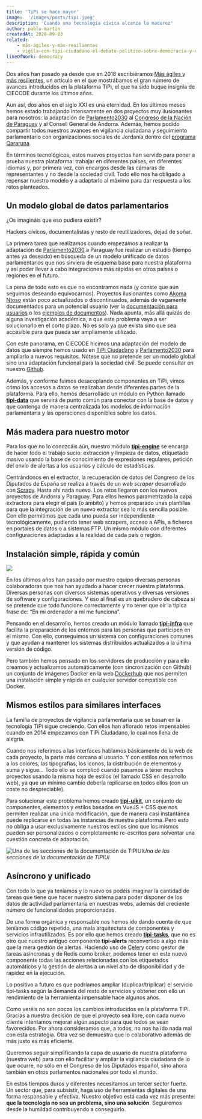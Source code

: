 ```yaml
---
title: 'TiPi se hace mayor'
image:  '/images/posts/tipi.jpeg'
description: 'Cuando una tecnología cívica alcanza la madurez'
author: pablo-martin
createdAt: 2020-09-03
related:
    - más-ágiles-y-más-resilientes
    - vigila-con-tipi-ciudadano-el-debate-político-sobre-democracia-y-derechos-en-la-era-digital
lineOfWork: democracy
---
```


Dos años han pasado ya desde que en 2018 escribiéramos [Más ágiles y más resilientes](/blog/más-ágiles-y-más-resilientes), un artículo en el que mostrábamos el gran número de avances introducidos en la plataforma TiPi, el que ha sido buque insignia de CIECODE durante los últimos años.

Aun así, dos años en el siglo XXI es una eternidad. En los últimos meses hemos estado trabajando intensamente en dos proyectos muy ilusionantes para nosotros: la adaptación de [Parlamento2030](https://www.parlamento2030.es/) al [Congreso de la Nación de Paraguay](http://ods.congreso.gov.py/) y al Consell General de Andorra. Además, hemos podido compartir todos nuestros avances en vigilancia ciudadana y seguimiento parlamentario con organizaciones sociales de Jordania dentro del [programa Qararuna](qararuna-sociedad-civil-jordania).

En términos tecnológicos, estos nuevos proyectos han servido para poner a prueba nuestra plataforma: trabajar en diferentes países, en diferentes idiomas y, por primera vez, con encargos desde las cámaras de representantes y no desde la sociedad civil. Todo ello nos ha obligado a repensar nuestro modelo y a adaptarlo al máximo para dar respuesta a los retos planteados.

## Un modelo global de datos parlamentarios

¿Os imagináis que eso pudiera existir?

Hackers cívicos, documentalistas y resto de reutilizadores, dejad de soñar.

La primera tarea que realizamos cuando empezamos a realizar la adaptación de [Parlamento2030](https://www.parlamento2030.es/) a Paraguay fue realizar un estudio (tiempo antes ya deseado) en búsqueda de un modelo unificado de datos parlamentarios que nos sirviera de esquema base para nuestra plataforma y así poder llevar a cabo integraciones más rápidas en otros países o regiones en el futuro.

La pena de todo esto es que no encontramos nada (y conste que aún seguimos deseando equivocarnos). Proyectos ilusionantes como [Akoma Ntoso](http://www.akomantoso.org/) están poco actualizados o discontinuados, además de vagamente documentados para un potencial usuario (ver la [documentación para usuarios](http://www.akomantoso.org/?page_id=57) o los [ejemplos de documentos](http://www.akomantoso.org/?page_id=55)). Nada apunta, más allá quizás de alguna investigación académica, a que este problema vaya a ser solucionarlo en el corto plazo. No es solo ya que exista sino que sea accesible para que pueda ser ampliamente utilizado.

Con este panorama, en CIECODE hicimos una adaptación del modelo de datos que siempre hemos usado en [TiPi Ciudadano](https://tipiciudadano.es/) y [Parlamento2030](https://www.parlamento2030.es/) para ampliarlo a nuevos requisitos. Nótese que no pretende ser un modelo global sino una adaptación funcional para la sociedad civil. Se puede consultar en nuestro [Github](https://github.com/politicalwatch/tipi-data/tree/master/tipi_data/models).

Además, y conforme fuimos desacoplando componentes en TiPi, vimos cómo los accesos a datos se realizaban desde diferentes partes de la plataforma. Para ello, hemos desarrollado un módulo en Python llamado [**tipi-data**](https://github.com/politicalwatch/tipi-data) que servirá de punto común para conectar con la base de datos y que contenga de manera centralizada los modelos de información parlamentaria y las operaciones disponibles sobre los datos.

## Más madera para nuestro motor

Para los que no lo conozcáis aún, nuestro módulo [**tipi-engine**](https://github.com/politicalwatch/tipi-engine) se encarga de hacer todo el trabajo sucio: extracción y limpieza de datos, etiquetado masivo usando la base de conocimiento de expresiones regulares, petición del envío de alertas a los usuarios y cálculo de estadísticas.

Centrándonos en el extractor, la recuperación de datos del Congreso de los Diputados de España se realiza a través de un *web scraper* desarrollado con [Scrapy](https://scrapy.org/). Hasta ahí nada nuevo. Los retos llegaron con los nuevos proyectos de Andorra y Paraguay. Para ellos hemos parametrizado la capa extractora para elegir el país (o ámbito) y hemos preparado unas plantillas para que la integración de un nuevo extractor sea lo más sencilla posible. Con ello permitimos que cada uno pueda ser independiente tecnológicamente, pudiendo tener web scrapers, acceso a APIs, a ficheros en portales de datos o a sistemas FTP. Un mismo módulo con diferentes configuraciones adaptadas a la realidad de cada país o región.

## Instalación simple, rápida y común

![](/images/posts/docker.jpeg)

En los últimos años han pasado por nuestro equipo diversas personas colaboradoras que nos han ayudado a hacer crecer nuestra plataforma. Diversas personas con diversos sistemas operativos y diversas versiones de software y configuraciones. Y eso al final es un quebradero de cabeza si se pretende que todo funcione correctamente y no tener que oír la típica frase de: “En mi ordenador a mí me funciona”.

Pensando en el desarrollo, hemos creado un módulo llamado [**tipi-infra**](https://github.com/politicalwatch/tipi-infra) que facilita la preparación de los entornos para las personas que participen en el mismo. Con ello, conseguimos un sistema con configuraciones comunes y que ayudan a mantener los sistemas distribuidos actualizados a la última versión de código.

Pero también hemos pensado en los servidores de producción y para ello creamos y actualizamos automáticamente (con sincronización con Github) un conjunto de imágenes Docker en la web [Dockerhub](https://hub.docker.com/search?q=politicalwatch&type=image) que nos permiten una instalación simple y rápida en cualquier servidor compatible con Docker.

## Mismos estilos para similares interfaces

La familia de proyectos de vigilancia parlamentaria que se basan en la tecnología TiPi sigue creciendo. Con ellos han aflorado retos impensables cuando en 2014 empezamos con TiPi Ciudadano, lo cual nos llena de alegría.

Cuando nos referimos a las interfaces hablamos básicamente de la web de cada proyecto, la parte más cercana al usuario. Y con estilos nos referimos a los colores, las tipografías, los iconos, la distribución de elementos y suma y sigue… Todo ello se complicó cuando pasamos a tener muchos proyectos usando la misma hoja de estilos (el llamado CSS en desarrollo web), ya que un mínimo cambio debería replicarse en todos ellos (con un coste no despreciable).

Para solucionar este problema hemos creado [**tipi-uikit**](https://tipiui.politicalwatch.es/), un conjunto de componentes, elementos y estilos basados en VueJS + CSS que nos permiten realizar una única modificación, que de manera casi instantánea puede replicarse en todas las instancias de nuestra plataforma. Pero esto no obliga a usar exclusivamente nuestros estilos sino que los mismos pueden ser personalizados o completamente re-escritos para solventar una cuestión concreta de adaptación.

![Una de las secciones de la documentación de TIPIUI](/images/posts/docutipi.png)*Una de las secciones de la documentación de TIPIUI*

## Asíncrono y unificado

Con todo lo que ya teníamos y lo nuevo os podéis imaginar la cantidad de tareas que tiene que hacer nuestro sistema para poder disponer de los datos de actividad parlamentaria en nuestras webs, además del creciente número de funcionalidades proporcionadas.

De una forma orgánica y responsable nos hemos ido dando cuenta de que teníamos código repetido, una mala arquitectura de componentes y servicios infrautilizados. Es por ello que hemos creado [**tipi-tasks**](https://github.com/politicalwatch/tipi-tasks), que no es otro que nuestro antiguo componente **tipi-alerts** reconvertido a algo más que la mera gestión de alertas. Haciendo uso de [Celery](https://pypi.org/project/celery/) como gestor de tareas asíncronas y de Redis como broker, podemos tener en este nuevo componente todas las acciones relacionadas con los etiquetados automáticos y la gestión de alertas a un nivel alto de disponibilidad y de rapidez en la ejecución.

Lo positivo a futuro es que podríamos ampliar (duplicar/triplicar) el servicio tipi-tasks según la demanda del resto de servicios y obtener con ello un rendimiento de la herramienta impensable hace algunos años.

Como veréis no son pocos los cambios introducidos en la plataforma TiPi. Gracias a nuestra decisión de que el proyecto sea libre, con cada nuevo cliente intentamos mejorar algún aspecto para que todos se vean favorecidos. Por ahora consideramos que, a todos, no nos ha ido nada mal con esta estrategia. Otra vez se demuestra que lo colaborativo además de más justo es más eficiente.

Queremos seguir simplificando la capa de usuario de nuestra plataforma (nuestra web) para con ello facilitar y ampliar la vigilancia ciudadana de lo que ocurre, no sólo en el Congreso de los Diputados español, sino ahora también en otros parlamentos nacionales por todo el mundo.

En estos tiempos duros y diferentes necesitamos un tercer sector fuerte. Un sector que, para subsistir, haga uso de herramientas digitales de una forma responsable y efectiva. Nuestro objetivo está cada vez más presente: **que la tecnología no sea un problema, sino una solución**. Seguiremos desde la humildad contribuyendo a conseguirlo.

